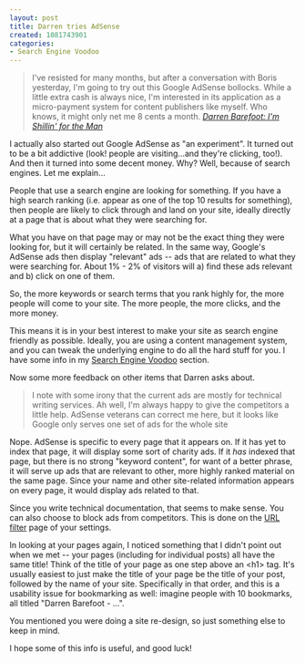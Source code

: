 ```yaml
--- 
layout: post
title: Darren tries AdSense
created: 1081743901
categories: 
- Search Engine Voodoo
---
```

<blockquote>
I've resisted for many months, but after a conversation with Boris yesterday, I'm going to try out this Google AdSense bollocks. While a little extra cash is always nice, I'm interested in its application as a micro-payment system for content publishers like myself. Who knows, it might only net me 8 cents a month.
<cite><a href="http://www.darrenbarefoot.com/archives/000639.html">Darren Barefoot: I'm Shillin' for the Man</a></cite>
</blockquote>

<p>I actually also started out Google AdSense as "an experiment". It turned out to be a bit addictive (look! people are visiting…and they're clicking, too!). And then it turned into some decent money. Why? Well, because of search engines. Let me explain…</p>
<!--break-->
<p>People that use a search engine are looking for something. If you have a high search ranking (i.e. appear as one of the top 10 results for something), then people are likely to click through and land on your site, ideally directly at a page that is about what they were searching for.</p>

<p>What you have on that page may or may not be the exact thing they were looking for, but it will certainly be related. In the same way, Google's AdSense ads then display "relevant" ads -- ads that are related to what they were searching for. About 1% - 2% of visitors will a) find these ads relevant and b) click on one of them.</p>

<p>So, the more keywords or search terms that you rank highly for, the more people will come to your site. The more people, the more clicks, and the more money.</p>

<p>This means it is in your best interest to make your site as search engine friendly as possible. Ideally, you are using a content management system, and you can tweak the underlying engine to do all the hard stuff for you. I have some info in my <a href="http://www.bmannconsulting.com/search-engine-voodoo" title="Search Engine Voodoo">Search Engine Voodoo</a> section.</p>

<p>Now some more feedback on other items that Darren asks about.</p>

<blockquote>
I note with some irony that the current ads are mostly for technical writing services. Ah well, I'm always happy to give the competitors a little help. AdSense veterans can correct me here, but it looks like Google only serves one set of ads for the whole site
</blockquote>

<p>Nope. AdSense is specific to every page that it appears on. If it has yet to index that page, it will display some sort of charity ads. If it <em>has</em> indexed that page, but there is no strong "keyword content", for want of a better phrase, it will serve up ads that are relevant to other, more highly ranked material on the same page. Since your name and other site-related information appears on every page, it would display ads related to that.</p>

<p>Since you write technical documentation, that seems to make sense. You can also choose to block ads from competitors. This is done on the <a href="https://www.google.com/adsense/filter">URL filter</a> page of your settings.</p>

<p>In looking at your pages again, I noticed something that I didn't point out when we met -- your pages (including for individual posts) all have the same title! Think of the title of your page as one step above an &lt;h1&gt; tag. It's usually easiest to just make the title of your page be the title of your post, followed by the name of your site. Specifically in that order, and this is a usability issue for bookmarking as well: imagine people with 10 bookmarks, all titled "Darren Barefoot - …".</p>

<p>You mentioned you were doing a site re-design, so just something else to keep in mind.</p> 

<p>I hope some of this info is useful, and good luck!</p>
